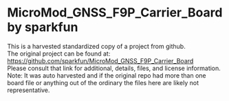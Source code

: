 
# MicroMod_GNSS_F9P_Carrier_Board by sparkfun  
This is a harvested standardized copy of a project from github.  
The original project can be found at:  
https://github.com/sparkfun/MicroMod_GNSS_F9P_Carrier_Board  
Please consult that link for additional, details, files, and license information.  
Note: It was auto harvested and if the original repo had more than one board file or anything out of the ordinary the files here are likely not representative.  
    
